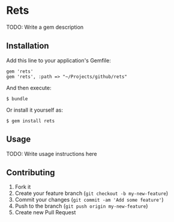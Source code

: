 # Rets

TODO: Write a gem description

## Installation

Add this line to your application's Gemfile:

    gem 'rets'
	gem 'rets', :path => "~/Projects/github/rets"

And then execute:

    $ bundle

Or install it yourself as:

    $ gem install rets

## Usage

TODO: Write usage instructions here

## Contributing

1. Fork it
2. Create your feature branch (`git checkout -b my-new-feature`)
3. Commit your changes (`git commit -am 'Add some feature'`)
4. Push to the branch (`git push origin my-new-feature`)
5. Create new Pull Request
